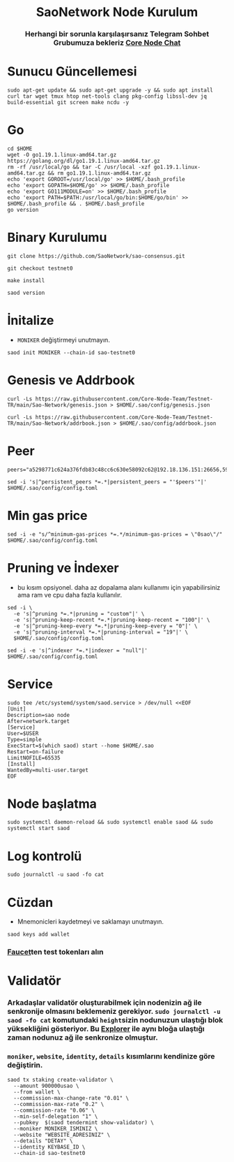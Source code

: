 <h1 align="center"> SaoNetwork Node Kurulum </h1>
<div align="center">




<h3>
  
Herhangi bir sorunla karşılaşırsanız Telegram Sohbet Grubumuza bekleriz [Core Node Chat](https://t.me/corenodechat)
  
</h3>
  
</div>


# Sunucu Güncellemesi

```
sudo apt-get update && sudo apt-get upgrade -y && sudo apt install curl tar wget tmux htop net-tools clang pkg-config libssl-dev jq build-essential git screen make ncdu -y
```
# Go
```
cd $HOME
wget -O go1.19.1.linux-amd64.tar.gz https://golang.org/dl/go1.19.1.linux-amd64.tar.gz
rm -rf /usr/local/go && tar -C /usr/local -xzf go1.19.1.linux-amd64.tar.gz && rm go1.19.1.linux-amd64.tar.gz
echo 'export GOROOT=/usr/local/go' >> $HOME/.bash_profile
echo 'export GOPATH=$HOME/go' >> $HOME/.bash_profile
echo 'export GO111MODULE=on' >> $HOME/.bash_profile
echo 'export PATH=$PATH:/usr/local/go/bin:$HOME/go/bin' >> $HOME/.bash_profile && . $HOME/.bash_profile
go version
```
# Binary Kurulumu
```
git clone https://github.com/SaoNetwork/sao-consensus.git
```
```
git checkout testnet0
```
```
make install
```
```
saod version
```
# İnitalize
* `MONIKER` değiştirmeyi unutmayın.
```
saod init MONIKER --chain-id sao-testnet0
```
# Genesis ve Addrbook
```
curl -Ls https://raw.githubusercontent.com/Core-Node-Team/Testnet-TR/main/Sao-Network/genesis.json > $HOME/.sao/config/genesis.json 
```
```
curl -Ls https://raw.githubusercontent.com/Core-Node-Team/Testnet-TR/main/Sao-Network/addrbook.json > $HOME/.sao/config/addrbook.json
```
# Peer
```
peers="a5298771c624a376fdb83c48cc6c630e58092c62@192.18.136.151:26656,59cef823c1a426f15eb9e688287cd1bc2b6ea42d@152.70.126.187:26656,e96613a87f825269bf81ece62a9c53e611f0143c@91.201.113.194:46656,91b67dd0d2904d95748e1ec5311e39033cfeaabc@65.109.92.240:1076,af7259853f202391e624c612ff9d3de1142b4ca4@52.77.248.130:26656,c196d06c9c37dee529ca167701e25f560a054d6d@3.35.136.39:26656,87aae9e66b092c79c6e5e1a7c64ec21128359f7e@144.76.97.251:37656"
```
```
sed -i 's|^persistent_peers *=.*|persistent_peers = "'$peers'"|' $HOME/.sao/config/config.toml
```
# Min gas price
```
sed -i -e "s/^minimum-gas-prices *=.*/minimum-gas-prices = \"0sao\"/" $HOME/.sao/config/config.toml
```
# Pruning ve İndexer
* bu kısım opsiyonel. daha az dopalama alanı kullanımı için yapabilirsiniz ama ram ve cpu daha fazla kullanılır.
```
sed -i \
  -e 's|^pruning *=.*|pruning = "custom"|' \
  -e 's|^pruning-keep-recent *=.*|pruning-keep-recent = "100"|' \
  -e 's|^pruning-keep-every *=.*|pruning-keep-every = "0"|' \
  -e 's|^pruning-interval *=.*|pruning-interval = "19"|' \
  $HOME/.sao/config/config.toml
```
```
sed -i -e 's|^indexer *=.*|indexer = "null"|' $HOME/.sao/config/config.toml
```

# Service
```
sudo tee /etc/systemd/system/saod.service > /dev/null <<EOF
[Unit]
Description=sao node
After=network.target
[Service]
User=$USER
Type=simple
ExecStart=$(which saod) start --home $HOME/.sao
Restart=on-failure
LimitNOFILE=65535
[Install]
WantedBy=multi-user.target
EOF
```
# Node başlatma
```
sudo systemctl daemon-reload && sudo systemctl enable saod && sudo systemctl start saod
```
# Log kontrolü
```
sudo journalctl -u saod -fo cat
```

# Cüzdan
* Mnemonicleri kaydetmeyi ve saklamayı unutmayın.
```
saod keys add wallet
```
### [Faucet](https://faucet.testnet.sao.network/)ten test tokenları alın

# Validatör
### Arkadaşlar validatör oluşturabilmek için nodenizin ağ ile senkronije olmasını beklemeniz gerekiyor. `sudo journalctl -u saod -fo cat` komutundaki `height`sizin nodunuzun ulaştığı blok yüksekliğini gösteriyor. Bu [Explorer](https://explorer.sxlzptprjkt.xyz/sao) ile aynı bloğa ulaştığı zaman nodunuz ağ ile senkronize olmuştur.
### `moniker`, `website`, `identity`, `details` kısımlarını kendinize göre değiştirin.
```
saod tx staking create-validator \
  --amount 900000usao \
  --from wallet \
  --commission-max-change-rate "0.01" \
  --commission-max-rate "0.2" \
  --commission-rate "0.06" \
  --min-self-delegation "1" \
  --pubkey  $(saod tendermint show-validator) \
  --moniker MONIKER_ISMINIZ \
  --website "WEBSITE_ADRESINIZ" \
  --details "DETAY" \
  --identity KEYBASE_ID \
  --chain-id sao-testnet0
```

















